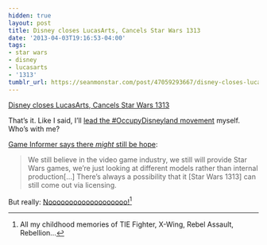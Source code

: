 ```yaml
---
hidden: true
layout: post
title: Disney closes LucasArts, Cancels Star Wars 1313
date: '2013-04-03T19:16:53-04:00'
tags:
- star wars
- disney
- lucasarts
- '1313'
tumblr_url: https://seanmonstar.com/post/47059293667/disney-closes-lucasarts-cancels-star-wars-1313
---
```

[Disney closes LucasArts, Cancels Star Wars 1313](http://kotaku.com/disney-shuts-down-lucasarts-468473749)  

That’s it. Like I said, I’ll [lead the #OccupyDisneyland movement](http://seanmonstar.com/blog/disney-1313/) myself. Who’s with me?

[Game Informer says there _might_ still be hope](https://www.gameinformer.com/b/news/archive/2013/04/03/lucasarts-rep-says-star-wars-1313-might-be-saved.aspx):

> We still believe in the video game industry, we still will provide Star Wars games, we’re just looking at different models rather than internal production[…] There’s always a possibility that it [Star Wars 1313] can still come out via licensing.

But really: [Nooooooooooooooooooo!](http://nooooooooooooooo.com/)[^1]



[^1]: All my childhood memories of TIE Fighter, X-Wing, Rebel Assault, Rebellion…

